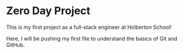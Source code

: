 # Zero Day Project

This is my first project as a full-stack engineer at Holberton School! 

Here, I will be pushing my first file to understand the basics of Git and GitHub.
